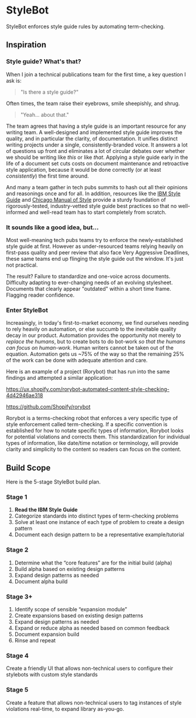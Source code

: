 # StyleBot
StyleBot enforces style guide rules by automating term-checking.

## Inspiration
### Style guide? What's that?
When I join a technical publications team for the first time, a key question I ask is:

>"Is there a style guide?"

Often times, the team raise their eyebrows, smile sheepishly, and shrug.

>"Yeah... about that."

The team agrees that having a style guide is an important resource for any writing team. A well-designed and implemented style guide improves the quality, and in particular the clarity, of documentation. It unifies distinct writing projects under a single, consistently-branded voice. It answers a lot of questions up front and eliminates a lot of circular debates over whether we should be writing like *this* or like *that*. Applying a style guide early in the life of a document set cuts costs on document maintenance and retroactive style application, because it would be done correctly (or at least *consistently*) the first time around.

And many a team gather in tech pubs summits to hash out all their opinions and reasonings once and for all. In addition, resources like the [IBM Style Guide](https://www.amazon.com/IBM-Style-Guide-Conventions-Writers/dp/0132101300/ref=sr_1_1?ie=UTF8&qid=1522430954&sr=8-1&keywords=ibm+style+guide) and [Chicago Manual of Style](https://www.amazon.com/Chicago-Manual-Style-17th/dp/022628705X/ref=sr_1_1?ie=UTF8&qid=1522432166&sr=8-1&keywords=chicago+manual+of+style) provide a sturdy foundation of rigorously-tested, industry-vetted style guide best practices so that no well-informed and well-read team has to start completely from scratch.

### It sounds like a good idea, but...

Most well-meaning tech pubs teams try to enforce the newly-established style guide at first. However as under-resourced teams relying heavily on first-pass quality and peer review that also face Very Aggressive Deadlines, these same teams end up flinging the style guide out the window. It's just not practical.

The result? Failure to standardize and one-voice across documents. Difficulty adapting to ever-changing needs of an evolving stylesheet. Documents that clearly appear "outdated" within a short time frame. Flagging reader confidence.

### Enter StyleBot

Increasingly, in today's first-to-market economy, we find ourselves needing to rely heavily on automation, or else succumb to the inevitable quality decay in our product. Automation provides the opportunity not merely to *replace the humans*, but to create bots to do bot-work *so that the humans can focus on human-work*. Human writers cannot be taken out of the equation. Automation gets us ~75% of the way so that the remaining 25% of the work can be done with adequate attention and care.

Here is an example of a project (Rorybot) that has run into the same findings and attempted a similar application:

https://ux.shopify.com/rorybot-automated-content-style-checking-4d42946ae318

https://github.com/Shopify/rorybot

Rorybot is a terms-checking robot that enforces a very specific type of style enforcement called term-checking. If a specific convention is established for how to notate specific types of information, Rorybot looks for potential violations and corrects them. This standardization for individual types of information, like date/time notation or terminology, will provide clarity and simplicity to the content so readers can focus on the content.

## Build Scope
Here is the 5-stage StyleBot build plan.

### Stage 1
1.	**Read the IBM Style Guide**
2.	Categorize standards into distinct types of term-checking problems
3.	Solve at least one instance of each type of problem to create a design pattern
4.	Document each design pattern to be a representative example/tutorial

### Stage 2
1.	Determine what the “core features” are for the initial build (alpha)
2.	Build alpha based on existing design patterns
3.	Expand design patterns as needed
4.	Document alpha build

### Stage 3+
1.	Identify scope of sensible “expansion module”
2.	Create expansions based on existing design patterns
3.	Expand design patterns as needed
4.	Expand or reduce alpha as needed based on common feedback
5.	Document expansion build
6.	Rinse and repeat

### Stage 4
Create a friendly UI that allows non-technical users to configure their stylebots with custom style standards

### Stage 5
Create a feature that allows non-technical users to tag instances of style violations real-time, to expand library as-you-go.
